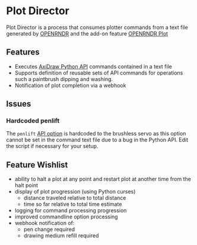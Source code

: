 # Plot Director

Plot Director is a process that consumes plotter commands from a text file generated by 
[OPENRNDR](https://github.com/openrndr/openrndr) and the add-on feature 
[OPENRNDR Plot](https://github.com/nfletton/openrndr-plot)

## Features
- Executes [AxiDraw Python API](https://axidraw.com/doc/py_api/) commands contained in a text file
- Supports definition of reusable sets of API commands for operations such a paintbrush dipping and washing. 
- Notification of plot completion via a webhook

## Issues
### Hardcoded penlift
The `penlift` [API option](https://axidraw.com/doc/py_api/#penlift) is hardcoded to the brushless servo
as this option cannot be set in the command text file due to a bug in the Python API. Edit the script if
necessary for your setup.

## Feature Wishlist
- ability to halt a plot at any point and restart plot at another time from the halt point
- display of plot progression (using Python curses)
  - distance traveled relative to total distance
  - time so far relative to total time estimate
- logging for command processing progression
- improved commandline option processing
- webhook notification of:
  - pen change required
  - drawing medium refill required
